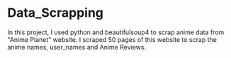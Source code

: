 # Data_Scrapping
In this project, I used python and beautifulsoup4 to scrap anime data from "Anime Planet" website.
I scraped 50 pages of this website to scrap the anime names, user_names and Anime Reviews.
